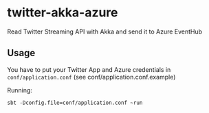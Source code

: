 # twitter-akka-azure

Read Twitter Streaming API with Akka and send it to Azure EventHub

## Usage

You have to put your Twitter App and Azure credentials in `conf/application.conf` (see conf/application.conf.example)

Running:

```sbt -Dconfig.file=conf/application.conf ~run```
